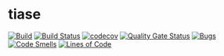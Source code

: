 tiase
=

[![Build](https://github.com/cedfactory/tiase/actions/workflows/build.yml/badge.svg)](https://github.com/cedfactory/tiase/actions)
[![Build Status](https://travis-ci.com/cedfactory/tiase.svg?branch=main)](https://travis-ci.com/cedfactory/tiase)
[![codecov](https://codecov.io/gh/cedfactory/tiase/branch/main/graph/badge.svg)](https://codecov.io/gh/cedfactory/tiase)
[![Quality Gate Status](https://sonarcloud.io/api/project_badges/measure?project=cedfactory_f&metric=alert_status)](https://sonarcloud.io/dashboard?id=cedfactory_f)
[![Bugs](https://sonarcloud.io/api/project_badges/measure?project=cedfactory_f&metric=bugs)](https://sonarcloud.io/dashboard?id=cedfactory_f)
[![Code Smells](https://sonarcloud.io/api/project_badges/measure?project=cedfactory_f&metric=code_smells)](https://sonarcloud.io/dashboard?id=cedfactory_f)
[![Lines of Code](https://sonarcloud.io/api/project_badges/measure?project=cedfactory_f&metric=ncloc)](https://sonarcloud.io/dashboard?id=cedfactory_f)